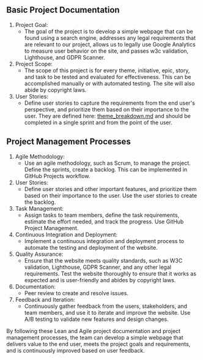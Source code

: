 ## Basic Project Documentation

1. Project Goal: 
   - The goal of the project is to develop a simple webpage that  can be found using a search engine, addresses any legal requirements that are relevant to our project, allows us to legally use Google Analytics to measure user behavior on the site, and passes w3c validation, Lighthouse, and GDPR Scanner.
2. Project Scope:
   - The scope of this project is for every theme, initiative, epic, story, and task to be tested and evaluated for effectiveness. This can be accomplished manually or with automated testing. The site will also abide by copyright laws.
3. User Stories:
   - Define user stories to capture the requirements from the end user's perspective, and prioritize them based on their importance to the user. They are defined here: [theme_breakdown.md](theme_breakdown.md) and should be completed in a single sprint and from the point of the user.

## Project Management Processes

1. Agile Methodology:
   - Use an agile methodology, such as Scrum, to manage the project. Define the sprints, create a backlog. This can be implemented in GitHub Projects workflow.
3. User Stories:
   - Define user stories and other important features, and prioritize them based on their importance to the user. Use the user stories to create the backlog.
4. Task Management:
   - Assign tasks to team members, define the task requirements, estimate the effort needed, and track the progress. Use GitHub Project Management.
5. Continuous Integration and Deployment:
   - Implement a continuous integration and deployment process to automate the testing and deployment of the website.
6. Quality Assurance:
   - Ensure that the website meets quality standards, such as W3C validation, Lighthouse, GDPR Scanner, and any other legal requirements. Test the website thoroughly to ensure that it works as expected and is user-friendly and abides by copyright laws.
7. Documentation:
   - Peer review to create and resolve issues.
8. Feedback and Iteration:
   - Continuously gather feedback from the users, stakeholders, and team members, and use it to iterate and improve the website. Use A/B testing to validate new features and design changes.

By following these Lean and Agile project documentation and project management processes, the team can develop a simple webpage that delivers value to the end user, meets the project goals and requirements, and is continuously improved based on user feedback. 
